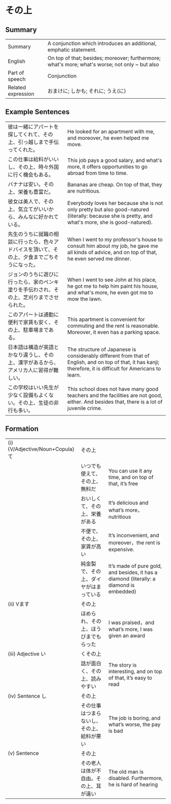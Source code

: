 # その上

## Summary

<table><tr>   <td>Summary</td>   <td>A conjunction which introduces an additional, emphatic statement.</td></tr><tr>   <td>English</td>   <td>On top of that; besides; moreover; furthermore; what's more; what's worse; not only ~ but also</td></tr><tr>   <td>Part of speech</td>   <td>Conjunction</td></tr><tr>   <td>Related expression</td>   <td>おまけに; しかも; それに; うえ(に)</td></tr></table>

## Example Sentences

<table><tr>   <td>彼は一緒にアパートを探してくれて、その上、引っ越しまで手伝ってくれた。</td>   <td>He looked for an apartment with me, and moreover, he even helped me move.</td></tr><tr>   <td>この仕事は給料がいいし、その上、時々外国に行く機会もある。</td>   <td>This job pays a good salary, and what's more, it offers opportunities to go abroad from time to time.</td></tr><tr>   <td>バナナは安い。その上、栄養も豊富だ。</td>   <td>Bananas are cheap. On top of that, they are nutritious.</td></tr><tr>   <td>彼女は美人で、その上、気立てがいいから、みんなに好かれている。</td>   <td>Everybody loves her because she is not only pretty but also good-natured (literally: because she is pretty, and what's more, she is good-natured).</td></tr><tr>   <td>先生のうちに就職の相談に行ったら、色々アドバイスを頂いて、その上、夕食までごちそうになった。</td>   <td>When I went to my professor's house to consult him about my job, he gave me all kinds of advice, and on top of that, he even served me dinner.</td></tr><tr>   <td>ジョンのうちに遊びに行ったら、家のペンキ塗りを手伝わされ、その上、芝刈りまでさせられた。</td>   <td>When I went to see John at his place, he got me to help him paint his house, and what's more, he even got me to mow the lawn.</td></tr><tr>   <td>このアパートは通勤に便利で家賃も安く、その上、駐車場まである。</td>   <td>This apartment is convenient for commuting and the rent is reasonable. Moreover, it even has a parking space.</td></tr><tr>   <td>日本語は構造が英語とかなり違うし、その上、漢字があるから、アメリカ人に習得が難しい。</td>   <td>The structure of Japanese is considerably different from that of English, and on top of that, it has kanji; therefore, it is difficult for Americans to learn.</td></tr><tr>   <td>この学校はいい先生が少なく設備もよくない。その上、生徒の非行も多い。</td>   <td>This school does not have many good teachers and the facilities are not good, either. And besides that, there is a lot of juvenile crime.</td></tr></table>

## Formation

<table class="table"><tbody><tr class="tr head"><td class="td"><span class="numbers">(i)</span> <span class="bold">{V/Adjective/Noun+Copula}て</span></td><td class="td"><span class="concept">その上</span></td><td class="td"></td></tr><tr class="tr"><td class="td"></td><td class="td"><span>いつでも使えて、</span><span class="concept">その上</span><span>、無料だ</span></td><td class="td"><span>You can use it any time, and on top of that, it’s free</span></td></tr><tr class="tr"><td class="td"></td><td class="td"><span>おいしくて、</span><span class="concept">その上</span><span>、栄養がある</span></td><td class="td"><span>It’s delicious and what’s more， nutritious</span></td></tr><tr class="tr"><td class="td"></td><td class="td"><span>不便で、</span><span class="concept">その上</span><span>、家賃が高い</span></td><td class="td"><span>It’s inconvenient, and moreover，the rent is expensive.</span></td></tr><tr class="tr"><td class="td"></td><td class="td"><span>純金製で、</span><span class="concept">その上</span><span>、ダイヤがはまっている</span></td><td class="td"><span>It’s made of pure gold, and besides, it has a diamond (literally: a diamond is embedded)</span> </td></tr><tr class="tr head"><td class="td"><span class="numbers">(ii)</span> <span class="bold">Vます</span></td><td class="td"><span class="concept">その上</span></td><td class="td"></td></tr><tr class="tr"><td class="td"></td><td class="td"><span>ほめられ、</span><span class="concept">その上</span><span>、ほうびまでもらった</span></td><td class="td"><span>I was praised，and what’s more, I was given an award</span></td></tr><tr class="tr head"><td class="td"><span class="numbers">(iii)</span> <span class="bold">Adjective い</span></td><td class="td"><span>く</span><span class="concept">その上</span></td><td class="td"></td></tr><tr class="tr"><td class="td"></td><td class="td"><span>話が面白く、</span><span class="concept">その上</span><span>、読みやすい</span></td><td class="td"><span>The story is interesting, and on top of that, it’s easy to read</span></td></tr><tr class="tr head"><td class="td"><span class="numbers">(iv)</span> <span class="bold">Sentence し</span></td><td class="td"><span class="concept">その上</span></td><td class="td"></td></tr><tr class="tr"><td class="td"></td><td class="td"><span>その仕事はつまらないし、</span><span class="concept">その上</span><span>、給料が悪い</span></td><td class="td"><span>The job is boring, and what’s worse, the pay is bad</span></td></tr><tr class="tr head"><td class="td"><span class="numbers">(v)</span> <span class="bold">Sentence</span></td><td class="td"><span class="concept">その上</span></td><td class="td"></td></tr><tr class="tr"><td class="td"></td><td class="td"><span>その老人は体が不自由。</span><span class="concept">その上</span><span>、耳が遠い</span></td><td class="td"><span>The old man is disabled. Furthermore, he is hard of hearing</span></td></tr></tbody></table>

